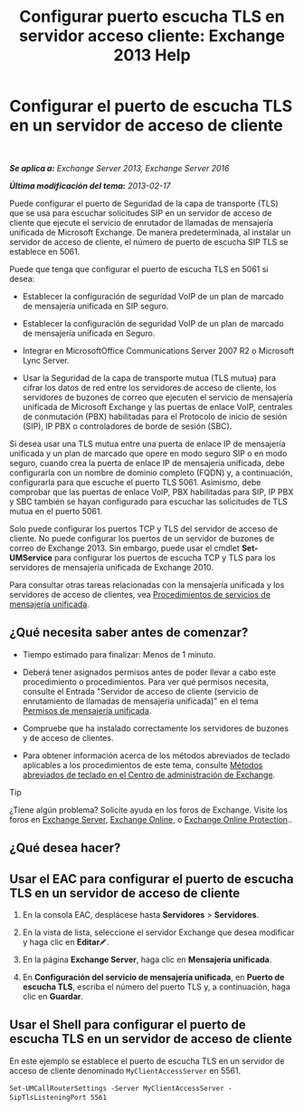 ﻿---
title: 'Configurar puerto escucha TLS en servidor acceso cliente: Exchange 2013 Help'
TOCTitle: Configurar el puerto de escucha TLS en un servidor de acceso de cliente
ms:assetid: f4401923-61fa-4dc5-95f8-c0d2f515b2ea
ms:mtpsurl: https://technet.microsoft.com/es-es/library/JJ673576(v=EXCHG.150)
ms:contentKeyID: 50556910
ms.date: 04/23/2018
mtps_version: v=EXCHG.150
ms.translationtype: HT
---

# Configurar el puerto de escucha TLS en un servidor de acceso de cliente

 

_**Se aplica a:** Exchange Server 2013, Exchange Server 2016_

_**Última modificación del tema:** 2013-02-17_

Puede configurar el puerto de Seguridad de la capa de transporte (TLS) que se usa para escuchar solicitudes SIP en un servidor de acceso de cliente que ejecute el servicio de enrutador de llamadas de mensajería unificada de Microsoft Exchange. De manera predeterminada, al instalar un servidor de acceso de cliente, el número de puerto de escucha SIP TLS se establece en 5061.

Puede que tenga que configurar el puerto de escucha TLS en 5061 si desea:

  - Establecer la configuración de seguridad VoIP de un plan de marcado de mensajería unificada en SIP seguro.

  - Establecer la configuración de seguridad VoIP de un plan de marcado de mensajería unificada en Seguro.

  - Integrar en MicrosoftOffice Communications Server 2007 R2 o Microsoft Lync Server.

  - Usar la Seguridad de la capa de transporte mutua (TLS mutua) para cifrar los datos de red entre los servidores de acceso de cliente, los servidores de buzones de correo que ejecuten el servicio de mensajería unificada de Microsoft Exchange y las puertas de enlace VoIP, centrales de conmutación (PBX) habilitadas para el Protocolo de inicio de sesión (SIP), IP PBX o controladores de borde de sesión (SBC).

Si desea usar una TLS mutua entre una puerta de enlace IP de mensajería unificada y un plan de marcado que opere en modo seguro SIP o en modo seguro, cuando crea la puerta de enlace IP de mensajería unificada, debe configurarla con un nombre de dominio completo (FQDN) y, a continuación, configurarla para que escuche el puerto TLS 5061. Asimismo, debe comprobar que las puertas de enlace VoIP, PBX habilitadas para SIP, IP PBX y SBC también se hayan configurado para escuchar las solicitudes de TLS mutua en el puerto 5061.

Solo puede configurar los puertos TCP y TLS del servidor de acceso de cliente. No puede configurar los puertos de un servidor de buzones de correo de Exchange 2013. Sin embargo, puede usar el cmdlet **Set-UMService** para configurar los puertos de escucha TCP y TLS para los servidores de mensajería unificada de Exchange 2010.

Para consultar otras tareas relacionadas con la mensajería unificada y los servidores de acceso de clientes, vea [Procedimientos de servicios de mensajería unificada](um-services-procedures-exchange-2013-help.md).

## ¿Qué necesita saber antes de comenzar?

  - Tiempo estimado para finalizar: Menos de 1 minuto.

  - Deberá tener asignados permisos antes de poder llevar a cabo este procedimiento o procedimientos. Para ver qué permisos necesita, consulte el Entrada "Servidor de acceso de cliente (servicio de enrutamiento de llamadas de mensajería unificada)" en el tema [Permisos de mensajería unificada](unified-messaging-permissions-exchange-2013-help.md).

  - Compruebe que ha instalado correctamente los servidores de buzones y de acceso de clientes.

  - Para obtener información acerca de los métodos abreviados de teclado aplicables a los procedimientos de este tema, consulte [Métodos abreviados de teclado en el Centro de administración de Exchange](keyboard-shortcuts-in-the-exchange-admin-center-exchange-online-protection-help.md).


> [!TIP]
> ¿Tiene algún problema? Solicite ayuda en los foros de Exchange. Visite los foros en <A href="https://go.microsoft.com/fwlink/p/?linkid=60612">Exchange Server</A>, <A href="https://go.microsoft.com/fwlink/p/?linkid=267542">Exchange Online</A>, o <A href="https://go.microsoft.com/fwlink/p/?linkid=285351">Exchange Online Protection</A>..



## ¿Qué desea hacer?

## Usar el EAC para configurar el puerto de escucha TLS en un servidor de acceso de cliente

1.  En la consola EAC, desplácese hasta **Servidores** \> **Servidores**.

2.  En la vista de lista, seleccione el servidor Exchange que desea modificar y haga clic en **Editar**![Icono Editar](images/Bb124582.6f53ccb2-1f13-4c02-bea0-30690e6ea71d(EXCHG.150).gif "Icono Editar").

3.  En la página **Exchange Server**, haga clic en **Mensajería unificada**.

4.  En **Configuración del servicio de mensajería unificada**, en **Puerto de escucha TLS**, escriba el número del puerto TLS y, a continuación, haga clic en **Guardar**.

## Usar el Shell para configurar el puerto de escucha TLS en un servidor de acceso de cliente

En este ejemplo se establece el puerto de escucha TLS en un servidor de acceso de cliente denominado `MyClientAccessServer` en 5561.

    Set-UMCallRouterSettings -Server MyClientAccessServer -SipTlsListeningPort 5561

